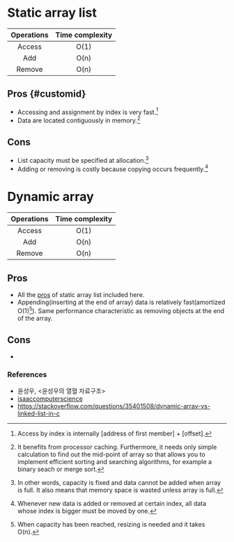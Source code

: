 # Static array list

| Operations  | Time complexity |
| :---------: | :-------------: |
| Access      | O(1)            |
| Add         | O(n)            |
| Remove      | O(n)            |

## Pros {#customid}

- Accessing and assignment by index is very fast.[^static_arraylist_pros_1]
- Data are located contiguously in memory.[^static_arraylist_pros_2]

## Cons

- List capacity must be specified at allocation.[^static_arraylist_cons_1]
- Adding or removing is costly because copying occurs frequently.[^static_arraylist_cons_2]

# Dynamic array

| Operations  | Time complexity |
| :---------: | :-------------: |
| Access      | O(1)            |
| Add         | O(n)            |
| Remove      | O(n)            |

## Pros

- All the [pros](#customid) of static array list included here.
- Appending(inserting at the end of array) data is relatively fast(amortized O(1)[^dynamic_arraylist_pros_1]). Same performance characteristic as removing objects at the end of the array.

## Cons

- 

### References

- 윤성우, <윤성우의 열혈 자료구조>
- [isaaccomputerscience][reference_link_1]
- https://stackoverflow.com/questions/35401508/dynamic-array-vs-linked-list-in-c

[reference_link_1]: <https://isaaccomputerscience.org/concepts/dsa_datastruct_list?examBoard=all&stage=all>

[^static_arraylist_pros_1]: Access by index is internally [address of first member] + [offset].
[^static_arraylist_pros_2]: It benefits from processor caching. Furthermore, it needs only simple calculation to find out the mid-point of array so that allows you to implement efficient sorting and searching algorithms, for example a binary seach or merge sort.
[^static_arraylist_cons_1]: In other words, capacity is fixed and data cannot be added when array is full. It also means that memory space is wasted unless array is full.
[^static_arraylist_cons_2]: Whenever new data is added or removed at certain index, all data whose index is bigger must be moved by one.
[^dynamic_arraylist_pros_1]: When capacity has been reached, resizing is needed and it takes O(n).

